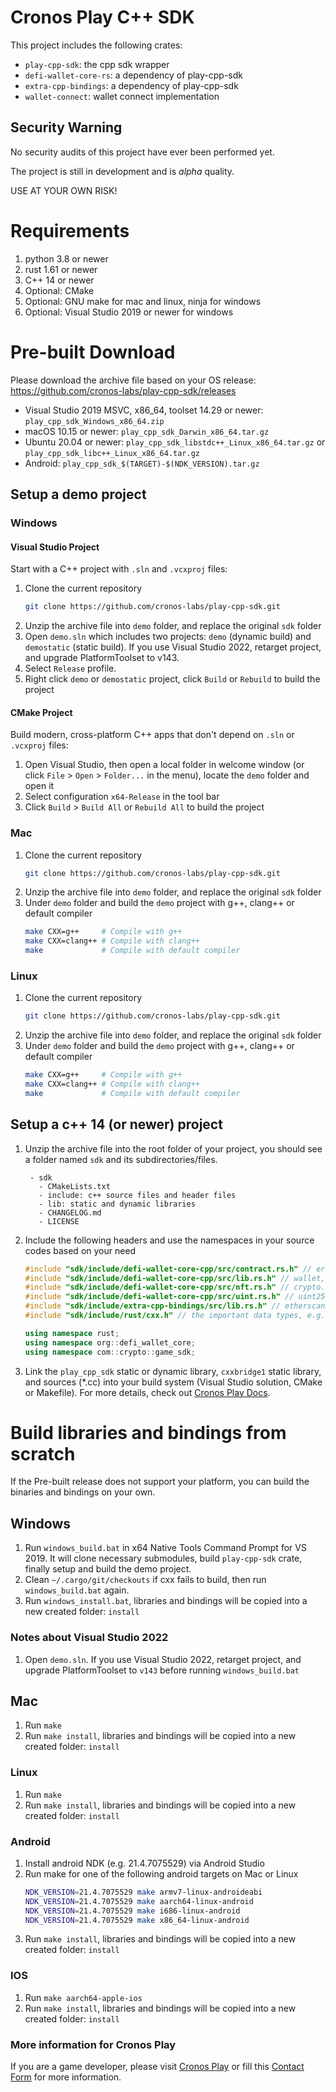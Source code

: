# Cronos Play C++ SDK

This project includes the following crates:
- `play-cpp-sdk`: the cpp sdk wrapper
- `defi-wallet-core-rs`: a dependency of play-cpp-sdk
- `extra-cpp-bindings`: a dependency of play-cpp-sdk
- `wallet-connect`: wallet connect implementation

## Security Warning

No security audits of this project have ever been performed yet.

The project is still in development and is *alpha* quality.

USE AT YOUR OWN RISK!

# Requirements
1. python 3.8 or newer
2. rust 1.61 or newer
3. C++ 14 or newer
4. Optional: CMake
5. Optional: GNU make for mac and linux, ninja for windows
6. Optional: Visual Studio 2019 or newer for windows

# Pre-built Download
Please download the archive file based on your OS release:
https://github.com/cronos-labs/play-cpp-sdk/releases

- Visual Studio 2019 MSVC, x86_64, toolset 14.29 or newer: `play_cpp_sdk_Windows_x86_64.zip`
- macOS 10.15 or newer: `play_cpp_sdk_Darwin_x86_64.tar.gz`
- Ubuntu 20.04 or newer: `play_cpp_sdk_libstdc++_Linux_x86_64.tar.gz` or `play_cpp_sdk_libc++_Linux_x86_64.tar.gz`
- Android: `play_cpp_sdk_$(TARGET)-$(NDK_VERSION).tar.gz`

## Setup a demo project
### Windows
#### Visual Studio Project
Start with a C++ project with `.sln` and `.vcxproj` files:
1. Clone the current repository
    ``` sh
    git clone https://github.com/cronos-labs/play-cpp-sdk.git
    ```
2. Unzip the archive file into `demo` folder, and replace the original `sdk` folder
3. Open `demo.sln` which includes two projects: `demo` (dynamic build) and `demostatic` (static
   build). If you use Visual Studio 2022, retarget project, and upgrade PlatformToolset to
   v143.
4. Select `Release` profile.
5. Right click `demo` or `demostatic` project, click `Build` or `Rebuild` to build the project

#### CMake Project
Build modern, cross-platform C++ apps that don't depend on `.sln` or `.vcxproj` files:
1. Open Visual Studio, then open a local folder in welcome window (or click `File` > `Open` >
   `Folder...` in the menu), locate the `demo` folder and open it
2. Select configuration `x64-Release` in the tool bar
3. Click `Build` > `Build All` or `Rebuild All` to build the project

### Mac
1. Clone the current repository
    ``` sh
    git clone https://github.com/cronos-labs/play-cpp-sdk.git
    ```
2. Unzip the archive file into `demo` folder, and replace the original `sdk` folder
3. Under `demo` folder and build the `demo` project with g++, clang++ or default compiler
    ``` sh
    make CXX=g++     # Compile with g++
    make CXX=clang++ # Compile with clang++
    make             # Compile with default compiler
    ```

### Linux
1. Clone the current repository
    ``` sh
    git clone https://github.com/cronos-labs/play-cpp-sdk.git
    ```
2. Unzip the archive file into `demo` folder, and replace the original `sdk` folder
3. Under `demo` folder and build the `demo` project with g++, clang++ or default compiler
    ``` sh
    make CXX=g++     # Compile with g++
    make CXX=clang++ # Compile with clang++
    make             # Compile with default compiler
    ```

## Setup a c++ 14 (or newer) project
1. Unzip the archive file into the root folder of your project, you should see a folder named `sdk` and its subdirectories/files.
   ```
    - sdk
      - CMakeLists.txt
      - include: c++ source files and header files
      - lib: static and dynamic libraries
      - CHANGELOG.md
      - LICENSE
   ```

2. Include the following headers and use the namespaces in your source codes based on your need
    ``` c++
    #include "sdk/include/defi-wallet-core-cpp/src/contract.rs.h" // erc20, erc721, erc1155 supports
    #include "sdk/include/defi-wallet-core-cpp/src/lib.rs.h" // wallet, EIP4361, query, signing, broadcast etc, on crypto.org and cronos
    #include "sdk/include/defi-wallet-core-cpp/src/nft.rs.h" // crypto.org chain nft support
    #include "sdk/include/defi-wallet-core-cpp/src/uint.rs.h" // uint256 type support
    #include "sdk/include/extra-cpp-bindings/src/lib.rs.h" // etherscan/cronoscan, crypto.com pay, wallet connect support
    #include "sdk/include/rust/cxx.h" // the important data types, e.g., rust::String, rust::str, etc

    using namespace rust;
    using namespace org::defi_wallet_core;
    using namespace com::crypto::game_sdk;
    ```
3. Link the `play_cpp_sdk` static or dynamic library, `cxxbridge1` static library, and sources
   (*.cc) into your build system (Visual Studio solution, CMake or Makefile). For more details,
   check out [Cronos Play Docs](https://github.com/crypto-org-chain/cronos-play-docs).

# Build libraries and bindings from scratch
If the Pre-built release does not support your platform, you can build the binaries and
bindings on your own.

## Windows
1. Run `windows_build.bat` in x64 Native Tools Command Prompt for VS 2019. It will clone
   necessary submodules, build `play-cpp-sdk` crate, finally setup and build the demo project.
2. Clean `~/.cargo/git/checkouts` if cxx fails to build, then run `windows_build.bat` again.
3. Run `windows_install.bat`, libraries and bindings will be copied into a new created folder:
   `install`

### Notes about Visual Studio 2022
1. Open `demo.sln`. If you use Visual Studio 2022, retarget project, and upgrade
   PlatformToolset to `v143` before running `windows_build.bat`

## Mac
1. Run `make`
2. Run `make install`, libraries and bindings will be copied into a new created folder: `install`

### Linux
1. Run `make`
2. Run `make install`, libraries and bindings will be copied into a new created folder: `install`

### Android
1. Install android NDK (e.g. 21.4.7075529) via Android Studio
2. Run make for one of the following android targets on Mac or Linux
    ``` sh
    NDK_VERSION=21.4.7075529 make armv7-linux-androideabi
    NDK_VERSION=21.4.7075529 make aarch64-linux-android
    NDK_VERSION=21.4.7075529 make i686-linux-android
    NDK_VERSION=21.4.7075529 make x86_64-linux-android
    ```
3. Run `make install`, libraries and bindings will be copied into a new created folder: `install`

### IOS
1. Run `make aarch64-apple-ios`
2. Run `make install`, libraries and bindings will be copied into a new created folder: `install`

### More information for Cronos Play
If you are a game developer, please visit [Cronos Play](https://cronos.org/play) or fill this [Contact Form](https://airtable.com/shrFiQnLrcpeBp2lS) for more information.
